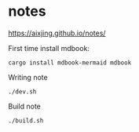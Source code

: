 # notes
https://aixjing.github.io/notes/

First time install mdbook:
```
cargo install mdbook-mermaid mdbook
```

Writing note
```
./dev.sh 
```

Build note
```
./build.sh
```
